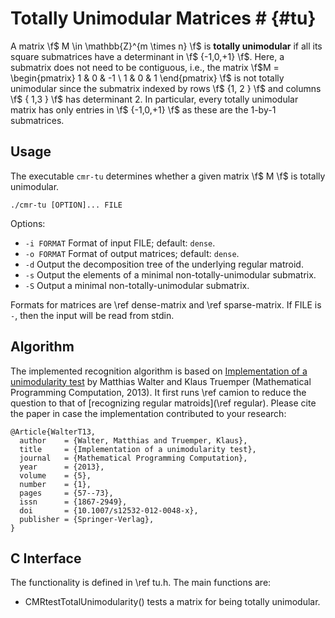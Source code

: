 # Totally Unimodular Matrices # {#tu}

A matrix \f$ M \in \mathbb{Z}^{m \times n} \f$ is **totally unimodular** if all its square submatrices have a determinant in \f$ \{-1,0,+1\} \f$.
Here, a submatrix does not need to be contiguous, i.e., the matrix \f$M = \begin{pmatrix} 1 & 0 & -1 \\ 1 & 0 & 1 \end{pmatrix} \f$ is not totally unimodular since the submatrix indexed by rows \f$ \{1, 2 \} \f$ and columns \f$ \{ 1,3 \} \f$ has determinant 2.
In particular, every totally unimodular matrix has only entries in \f$ \{-1,0,+1\} \f$ as these are the 1-by-1 submatrices.

## Usage ##

The executable `cmr-tu` determines whether a given matrix \f$ M \f$ is totally unimodular.

    ./cmr-tu [OPTION]... FILE

Options:
  - `-i FORMAT` Format of input FILE; default: `dense`.
  - `-o FORMAT` Format of output matrices; default: `dense`.
  - `-d`        Output the decomposition tree of the underlying regular matroid.
  - `-s`        Output the elements of a minimal non-totally-unimodular submatrix.
  - `-S`        Output a minimal non-totally-unimodular submatrix.

Formats for matrices are \ref dense-matrix and \ref sparse-matrix.
If FILE is `-`, then the input will be read from stdin.


## Algorithm ##

The implemented recognition algorithm is based on [Implementation of a unimodularity test](https://doi.org/10.1007/s12532-012-0048-x) by Matthias Walter and Klaus Truemper (Mathematical Programming Computation, 2013).
It first runs \ref camion to reduce the question to that of [recognizing regular matroids](\ref regular).
Please cite the paper in case the implementation contributed to your research:

    @Article{WalterT13,
      author    = {Walter, Matthias and Truemper, Klaus},
      title     = {Implementation of a unimodularity test},
      journal   = {Mathematical Programming Computation},
      year      = {2013},
      volume    = {5},
      number    = {1},
      pages     = {57--73},
      issn      = {1867-2949},
      doi       = {10.1007/s12532-012-0048-x},
      publisher = {Springer-Verlag},
    }

## C Interface ##

The functionality is defined in \ref tu.h.
The main functions are:

  - CMRtestTotalUnimodularity() tests a matrix for being totally unimodular.

